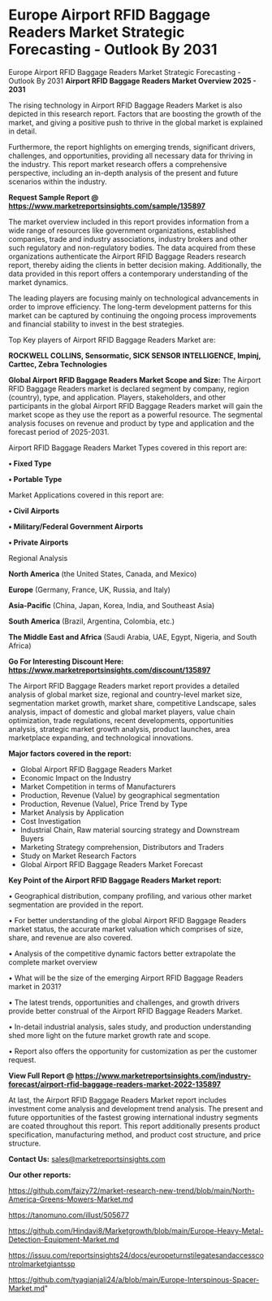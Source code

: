 # Europe Airport RFID Baggage Readers Market Strategic Forecasting - Outlook By 2031
Europe Airport RFID Baggage Readers Market Strategic Forecasting - Outlook By 2031
<Strong> Airport RFID Baggage Readers Market Overview 2025 - 2031</strong>

The rising technology in Airport RFID Baggage Readers Market is also depicted in this research report. Factors that are boosting the growth of the market, and giving a positive push to thrive in the global market is explained in detail.

Furthermore, the report highlights on emerging trends, significant drivers, challenges, and opportunities, providing all necessary data for thriving in the industry. This report market research offers a comprehensive perspective, including an in-depth analysis of the present and future scenarios within the industry.

<strong>Request Sample Report @ <a href=https://www.marketreportsinsights.com/sample/135897>https://www.marketreportsinsights.com/sample/135897</a></strong>

The market overview included in this report provides information from a wide range of resources like government organizations, established companies, trade and industry associations, industry brokers and other such regulatory and non-regulatory bodies. The data acquired from these organizations authenticate the Airport RFID Baggage Readers research report, thereby aiding the clients in better decision making. Additionally, the data provided in this report offers a contemporary understanding of the market dynamics.

The leading players are focusing mainly on technological advancements in order to improve efficiency. The long-term development patterns for this market can be captured by continuing the ongoing process improvements and financial stability to invest in the best strategies.

Top Key players of Airport RFID Baggage Readers Market are:

<strong>ROCKWELL COLLINS, Sensormatic, SICK SENSOR INTELLIGENCE, Impinj, Carttec, Zebra Technologies</strong>

<strong><b>Global Airport RFID Baggage Readers Market Scope and Size:</b></strong>
The Airport RFID Baggage Readers market is declared segment by company, region (country), type, and application. Players, stakeholders, and other participants in the global Airport RFID Baggage Readers market will gain the market scope as they use the report as a powerful resource. The segmental analysis focuses on revenue and product by type and application and the forecast period of 2025-2031.

Airport RFID Baggage Readers Market Types covered in this report are:

<strong>• Fixed Type

• Portable Type</strong>

Market Applications covered in this report are:

<strong>• Civil Airports

• Military/Federal Government Airports

• Private Airports</strong> 

Regional Analysis

<strong>North America</strong> (the United States, Canada, and Mexico)

<strong>Europe</strong> (Germany, France, UK, Russia, and Italy)

<strong>Asia-Pacific</strong> (China, Japan, Korea, India, and Southeast Asia)

<strong>South America</strong> (Brazil, Argentina, Colombia, etc.)

<strong>The Middle East and Africa</strong> (Saudi Arabia, UAE, Egypt, Nigeria, and South Africa)

<strong>Go For Interesting Discount Here: <a href=https://www.marketreportsinsights.com/discount/135897>https://www.marketreportsinsights.com/discount/135897</a></strong>

The Airport RFID Baggage Readers market report provides a detailed analysis of global market size, regional and country-level market size, segmentation market growth, market share, competitive Landscape, sales analysis, impact of domestic and global market players, value chain optimization, trade regulations, recent developments, opportunities analysis, strategic market growth analysis, product launches, area marketplace expanding, and technological innovations.

<strong><b>Major factors covered in the report:</b></strong>
<ul>
  <li>Global Airport RFID Baggage Readers Market </li>
  <li>Economic Impact on the Industry</li>
  <li>Market Competition in terms of Manufacturers</li>
  <li>Production, Revenue (Value) by geographical segmentation</li>
  <li>Production, Revenue (Value), Price Trend by Type</li>
  <li>Market Analysis by Application</li>
  <li>Cost Investigation</li>
  <li>Industrial Chain, Raw material sourcing strategy and Downstream Buyers</li>
  <li>Marketing Strategy comprehension, Distributors and Traders</li>
  <li>Study on Market Research Factors</li>
  <li>Global Airport RFID Baggage Readers Market Forecast</li>
</ul>

<strong><b>Key Point of the Airport RFID Baggage Readers Market report:</b></strong>

• Geographical distribution, company profiling, and various other market segmentation are provided in the report.

• For better understanding of the global Airport RFID Baggage Readers market status, the accurate market valuation which comprises of size, share, and revenue are also covered.

• Analysis of the competitive dynamic factors better extrapolate the complete market overview

• What will be the size of the emerging Airport RFID Baggage Readers market in 2031?

• The latest trends, opportunities and challenges, and growth drivers provide better construal of the Airport RFID Baggage Readers Market.

• In-detail industrial analysis, sales study, and production understanding shed more light on the future market growth rate and scope.

• Report also offers the opportunity for customization as per the customer request.

<strong><b>View Full Report @ <a href=https://www.marketreportsinsights.com/industry-forecast/airport-rfid-baggage-readers-market-2022-135897>https://www.marketreportsinsights.com/industry-forecast/airport-rfid-baggage-readers-market-2022-135897</a></b></strong>


At last, the Airport RFID Baggage Readers Market report includes investment come analysis and development trend analysis. The present and future opportunities of the fastest growing international industry segments are coated throughout this report. This report additionally presents product specification, manufacturing method, and product cost structure, and price structure.

<strong>Contact Us:</strong>
sales@marketreportsinsights.com

<strong>Our other reports:</strong>

<a href=https://github.com/faizy72/market-research-new-trend/blob/main/North-America-Greens-Mowers-Market.md>https://github.com/faizy72/market-research-new-trend/blob/main/North-America-Greens-Mowers-Market.md</a>

<a href=https://tanomuno.com/illust/505677>https://tanomuno.com/illust/505677</a>

<a href=https://github.com/Hindavi8/Marketgrowth/blob/main/Europe-Heavy-Metal-Detection-Equipment-Market.md>https://github.com/Hindavi8/Marketgrowth/blob/main/Europe-Heavy-Metal-Detection-Equipment-Market.md</a>

<a href=https://issuu.com/reportsinsights24/docs/europeturnstilegatesandaccesscontrolmarketgiantssp>https://issuu.com/reportsinsights24/docs/europeturnstilegatesandaccesscontrolmarketgiantssp</a>

<a href=https://github.com/tyagianjali24/a/blob/main/Europe-Interspinous-Spacer-Market.md>https://github.com/tyagianjali24/a/blob/main/Europe-Interspinous-Spacer-Market.md</a>"
